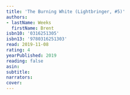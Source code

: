 ```yaml
---
title: 'The Burning White (Lightbringer, #5)'
authors:
- lastName: Weeks
  firstName: Brent
isbn10: '0316251305'
isbn13: '9780316251303'
read: 2019-11-08
rating: 4
yearPublished: 2019
reading: false
asin:
subtitle:
narrators:
cover:
---
```

